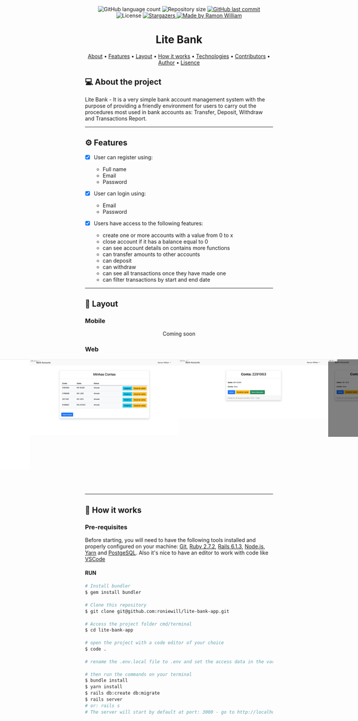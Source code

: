 
<p align="center">
  <img alt="GitHub language count" src="https://img.shields.io/github/languages/count/roniewill/lite-bank-app?style=flat-square&logo=appveyor">

  <img alt="Repository size" src="https://img.shields.io/github/repo-size/roniewill/lite-bank-app?style=flat-square&logo=appveyor">
  
  <a href="https://github.com/roniewill/lite-bank-app/commits/main">
    <img alt="GitHub last commit" src="https://img.shields.io/github/last-commit/roniewill/lite-bank-app?style=flat-square&logo=appveyor">
  </a>
    
  <img alt="License" src="https://img.shields.io/badge/license-MIT-brightgreen?style=flat-square&logo=appveyor">
  
  <a href="https://github.com/roniewill/lite-bank-app">
    <img alt="Stargazers" src="https://img.shields.io/github/stars/roniewill/lite-bank-app?style=flat-square&logo=appveyor">
  </a>

  <a href="https://www.linkedin.com/in/ramonwilliam/">
    <img alt="Made by Ramon William" src="https://img.shields.io/badge/Made%20by-Ramon%20William-blue?style=flat-square&logo=appveyor">
  </a>
</p>


<h1 align="center"> Lite Bank </h1>

<p align="center">
 <a href="#-about-the-project">About</a> •
 <a href="#-features">Features</a> •
 <a href="#-layout">Layout</a> • 
 <a href="#-how-it-works">How it works</a> • 
 <a href="#-technologies">Technologies</a> • 
 <a href="#-contributors">Contributors</a> • 
 <a href="#-author">Author</a> • 
 <a href="#-user-content--lisence">Lisence</a>
</p>


## 💻 About the project

Lite Bank - It is a very simple bank account management system with the purpose of providing a friendly environment for users to carry out the procedures most used in bank accounts as: Transfer, Deposit, Withdraw and Transactions Report.

---

## ⚙️ Features

- [x] User can register using: 
  - Full name 
  - Email 
  - Password 

- [x] User can login using: 
  - Email 
  - Password 
  
- [x] Users have access to the following features: 
  - create one or more accounts with a value from 0 to x 
  - close account if it has a balance equal to 0 
  - can see account details on contains more functions 
  - can transfer amounts to other accounts 
  - can deposit 
  - can withdraw 
  - can see all transactions once they have made one 
  - can filter transactions by start and end date

---

## 🎨 Layout

### Mobile

<p align="center">Coming soon</p>

### Web

<p align="center" style="display: flex; align-items: flex-start; justify-content: center;">
  <img alt="LiteBanApp" title="#LiteBanApp" src="./public/layouts/signup.png" width="400px">
  <img alt="LiteBanApp" title="#LiteBanApp" src="./public/layouts/login.png" width="400px">
  <img alt="LiteBanApp" title="#LiteBanApp" src="./public/layouts/account-list.png" width="400px">
  <img alt="LiteBanApp" title="#LiteBanApp" src="./public/layouts/account-detail.png" width="400px">
  <img alt="LiteBanApp" title="#LiteBanApp" src="./public/layouts/new-transaction.png" width="400px">
  <img alt="LiteBanApp" title="#LiteBanApp" src="./public/layouts/report-transactions.png" width="400px">
</p>

---

## 🚀 How it works

### Pre-requisites

Before starting, you will need to have the following tools installed and properly configured on your machine:
[Git](https://git-scm.com), [Ruby 2.7.2](https://www.ruby-lang.org/), [Rails 6.1.3](https://rubyonrails.org/), [Node.js](https://nodejs.org/en/), [Yarn](https://yarnpkg.com/) and [PostgeSQL](https://www.postgresql.org/). 
Also it's nice to have an editor to work with code like [VSCode](https://code.visualstudio.com/)

#### RUN

```bash
# Install bundler
$ gem install bundler

# Clone this repository
$ git clone git@github.com:roniewill/lite-bank-app.git

# Access the project folder cmd/terminal
$ cd lite-bank-app

# open the project with a code editor of your choice
$ code .

# rename the .env.local file to .env and set the access data in the variables

# then run the commands on your terminal
$ bundle install
$ yarn install
$ rails db:create db:migrate
$ rails server 
# or: rails s
# The server will start by default at port: 3000 - go to http://localhost:3000

```